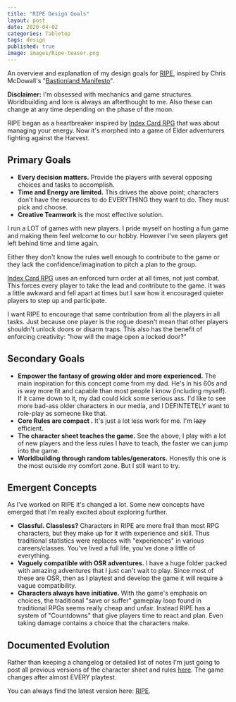 ```yaml
---
title: "RIPE Design Goals"
layout: post
date: 2020-04-02
categories: Tabletop
tags: design
published: true
image: images/Ripe-teaser.png
---
```


An overview and explanation of my design goals for [RIPE](/ripe), inspired by Chris McDowall's "[Bastionland Manifesto](http://www.bastionland.com/2020/04/the-bastionland-manifesto.html)".

**Disclaimer:** I'm obsessed with mechanics and game structures. Worldbuilding and lore is always an afterthought to me. Also these can change at any time depending on the phase of the moon.

RIPE began as a heartbreaker inspired by [Index Card RPG](/david/2018/03/online-rpg) that was about managing your energy. Now it's morphed into a game of Elder adventurers fighting against the Harvest.

## Primary Goals

 - **Every decision matters.** Provide the players with several opposing choices and tasks to accomplish.
 - **Time and Energy are limited.** This drives the above point; characters don't have the resources to do EVERYTHING they want to do. They must pick and choose.
 - **Creative Teamwork** is the most effective solution. 

I run a LOT of games with new players. I pride myself on hosting a fun game and making them feel welcome to our hobby. However I've seen players get left behind time and time again. 

Either they don't know the rules well enough to contribute to the game or they lack the confidence/imagination to pitch a plan to the group. 

[Index Card RPG](/david/2018/03/online-rpg) uses an enforced turn order at all times, not just combat. This forces every player to take the lead and contribute to the game. It was a little awkward and fell apart at times but I saw how it encouraged quieter players to step up and participate.

I want RIPE to encourage that same contribution from all the players in all tasks. Just because one player is the rogue doesn't mean that other players shouldn't unlock doors or disarm traps. This also has the benefit of enforcing creativity: "how will the mage open a locked door?"

## Secondary Goals

 - **Empower the fantasy of growing older and more experienced.** The main inspiration for this concept come from my dad. He's in his 60s and is way more fit and capable than most people I know (including myself). If it came down to it, my dad could kick some serious ass. I'd like to see more bad-ass older characters in our media, and I DEFINTETELY want to role-play as someone like that.
 - **Core Rules are compact .** It's just a lot less work for me. I'm ~~lazy~~ efficient.
 - **The character sheet teaches the game.** See the above; I play with a lot of new players and the less rules I have to teach, the faster we can jump into the game.
 - **Worldbuilding through random tables/generators.** Honestly this one is the most outside my comfort zone. But I still want to try.

## Emergent Concepts

As I've worked on RIPE it's changed a lot. Some new concepts have emerged that I'm really excited about exploring further.

 - **Classful. Classless?** Characters in RIPE are more frail than most RPG characters, but they make up for it with experience and skill. Thus traditional statistics were replaces with "experiences" in various careers/classes. You've lived a full life, you've done a little of everything. 
 - **Vaguely compatible with OSR adventures.** I have a huge folder packed with amazing adventures that I just can't wait to play. Since most of these are OSR, then as I playtest and develop the game it will require a vague compatibility.
 - **Characters always have initiative.** With the game's emphasis on choices, the traditional "save or suffer" gameplay loop found in traditional RPGs seems really cheap and unfair. Instead RIPE has a system of "Countdowns" that give players time to react and plan. Even taking damage contains a choice that the characters make.

## Documented Evolution

Rather than keeping a changelog or detailed list of notes I'm just going to post all previous versions of the character sheet and rules [here](https://drive.google.com/drive/folders/1kxKYyoTanjiQ2kzvjiYyyh-7HpV4jhwG?usp=sharing). The game changes after almost EVERY playtest. 

You can always find the latest version here: [RIPE](/ripe).
